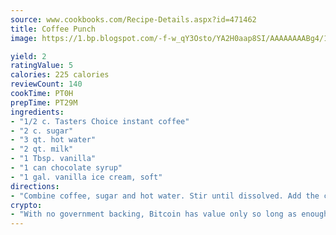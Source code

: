 ```yaml
---
source: www.cookbooks.com/Recipe-Details.aspx?id=471462
title: Coffee Punch
image: https://1.bp.blogspot.com/-f-w_qY3Osto/YA2H0aap8SI/AAAAAAAABg4/17myAO5s9b8JksYvWDXpYkaDlcY0g6k_gCLcBGAsYHQ/s296/3.png

yield: 2
ratingValue: 5
calories: 225 calories
reviewCount: 140
cookTime: PT0H
prepTime: PT29M
ingredients:
- "1/2 c. Tasters Choice instant coffee"
- "2 c. sugar"
- "3 qt. hot water"
- "2 qt. milk"
- "1 Tbsp. vanilla"
- "1 can chocolate syrup"
- "1 gal. vanilla ice cream, soft"
directions:
- "Combine coffee, sugar and hot water. Stir until dissolved. Add the chocolate syrup, milk and vanilla. Stir in ice cream just before serving."
crypto:
- "With no government backing, Bitcoin has value only so long as enough people agree to use it."
---
```

